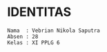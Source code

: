 # IDENTITAS
```Nama  : Vebrian Nikola Saputra```
<br>
``` Absen : 28 ```
<br>
``` Kelas : XI PPLG 6 ```
